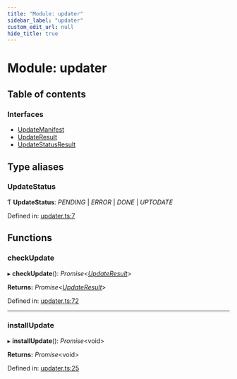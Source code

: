 ```yaml
---
title: "Module: updater"
sidebar_label: "updater"
custom_edit_url: null
hide_title: true
---
```


# Module: updater

## Table of contents

### Interfaces

- [UpdateManifest](../interfaces/updater.updatemanifest.md)
- [UpdateResult](../interfaces/updater.updateresult.md)
- [UpdateStatusResult](../interfaces/updater.updatestatusresult.md)

## Type aliases

### UpdateStatus

Ƭ **UpdateStatus**: *PENDING* \| *ERROR* \| *DONE* \| *UPTODATE*

Defined in: [updater.ts:7](https://github.com/tauri-apps/tauri/blob/850a99a5/tooling/api/src/updater.ts#L7)

## Functions

### checkUpdate

▸ **checkUpdate**(): *Promise*<[*UpdateResult*](../interfaces/updater.updateresult.md)\>

**Returns:** *Promise*<[*UpdateResult*](../interfaces/updater.updateresult.md)\>

Defined in: [updater.ts:72](https://github.com/tauri-apps/tauri/blob/850a99a5/tooling/api/src/updater.ts#L72)

___

### installUpdate

▸ **installUpdate**(): *Promise*<void\>

**Returns:** *Promise*<void\>

Defined in: [updater.ts:25](https://github.com/tauri-apps/tauri/blob/850a99a5/tooling/api/src/updater.ts#L25)
